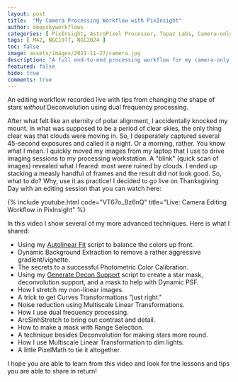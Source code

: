 ```yaml
---
layout: post
title:  "My Camera Processing Workflow with PixInsight"
author: deepskyworkflows
categories: [ PixInsight, AstroPixel Processor, Topaz Labs, Camera-only astrophotography, Image Processing, Deconvolution ]
tags: [ M42, NGC1977, NGC2024 ]
toc: false
image: assets/images/2021-11-27/camera.jpg
description: "A full end-to-end processing workflow for my camera-only (no telescope) photos focused on PixInsight. Contains some advanced tips for rounding stars, stretching contrast, and making masks."
featured: false
hide: true
comments: true
---
```


An editing workflow recorded live with tips from changing the shape of stars _without_ Deconvolution using dual frequency processing.

After what felt like an eternity of polar alignment, I accidentally knocked my mount. In what was supposed to be a period of clear skies, the only thing clear was that clouds were moving in. So, I desperately captured several 45-second exposures and called it a night. Or a morning, rather. You know what I mean. I quickly moved my images from my laptop that I use to drive imaging sessions to my processing workstation. A "blink" (quick scan of images) revealed what I feared: most were ruined by clouds. I ended up stacking a measly handful of frames and the result did not look good. So, what to do? Why, use it as practice! I decided to go live on Thanksgiving Day with an editing session that you can watch here:

{% include youtube.html code="VT67o_Bz6nQ" title="Live: Camera Editing Workflow in PixInsight" %}

In this video I show several of my more advanced techniques. Here is what I shared:

- Using my [Autolinear Fit](https://github.com/DeepSkyWorkflows/DeepSkyWorkflowScripts/blob/main/docs/autoLinearFit.md) script to balance the colors up front.
- Dynamic Background Extraction to remove a rather aggressive gradient/vignette.
- The secrets to a successful Photometric Color Calibration.
- Using my [Generate Decon Support](https://github.com/DeepSkyWorkflows/DeepSkyWorkflowScripts/blob/main/docs/generateDeconSupport.md) script to create a star mask, deconvolution support, and a mask to help with Dynamic PSF.
- How I stretch my non-linear images.
- A trick to get Curves Transformations "just right."
- Noise reduction using Multiscale Linear Transformations.
- How I use dual frequency processing.
- ArcSinhStretch to bring out contrast and detail.
- How to make a mask with Range Selection.
- A technique besides Deconvolution for making stars more round.
- How I use Multiscale Linear Transformation to dim lights.
- A little PixelMath to tie it altogether.

I hope you are able to learn from this video and look for the lessons and tips you are able to share in return!